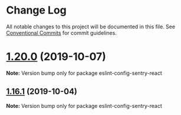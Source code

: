 # Change Log

All notable changes to this project will be documented in this file.
See [Conventional Commits](https://conventionalcommits.org) for commit guidelines.

# [1.20.0](https://github.com/getsentry/eslint-config-sentry/compare/v1.19.1...v1.20.0) (2019-10-07)

**Note:** Version bump only for package eslint-config-sentry-react





## [1.16.1](https://github.com/getsentry/eslint-config-sentry/compare/v1.16.0...v1.16.1) (2019-10-04)

**Note:** Version bump only for package eslint-config-sentry-react
